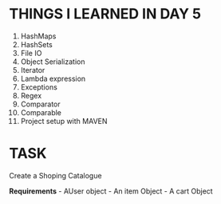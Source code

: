 # THINGS I LEARNED IN DAY 5

1. HashMaps
2. HashSets
3. File IO
4. Object Serialization
5. Iterator
6. Lambda expression
7. Exceptions
8. Regex
9. Comparator
10. Comparable
11. Project setup with MAVEN

# TASK

Create a Shoping Catalogue

**Requirements** - AUser object - An item Object - A cart Object
